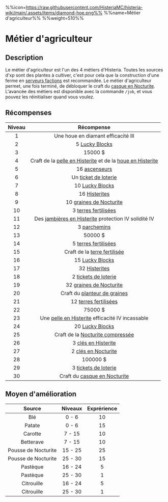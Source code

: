 %%icon=https://raw.githubusercontent.com/HisteriaMC/histeria-wiki/main/.assets/items/diamond-hoe.png%%
%%name=Métier d'agriculteur%%
%%weight=510%%

# Métier d'agriculteur

## Description
Le métier d'agriculteur est l'un des 4 métiers d'Histeria. Toutes les sources d'xp sont des plantes à cultiver, c'est pour cela que la construction d'une ferme en [serveurs factions](https://histeria.fr/wiki/3-gameplay/faction-servers) est recommandée.
Le métier d'agriculteur permet, une fois terminé, de débloquer le craft du [casque en Nocturite](https://histeria.fr/wiki/2-equipement/nocturite-armor).
L'avancée des métiers est disponible avec la commande `/job`, et vous pouvez les réinitialiser quand vous voulez.

## Récompenses

| Niveau | Récompense |
|:---:|:---:|
| 1 | Une houe en diamant efficacité III |
| 2 | 5 [Lucky Blocks](https://histeria.fr/wiki/2-equipement/other) |
| 3 | 15000 $ |
| 4 | Craft de la [pelle en Histerite](https://histeria.fr/wiki/2-equipement/tools) et de la [houe en Histerite](https://histeria.fr/wiki/é-equipement/tools) |
| 5 | 16 [ascenseurs](https://histeria.fr/2-equipement/base) |
| 6 | Un [ticket de loterie](https://histeria.fr/wiki/2-equipement/economy) |
| 7 | 10 [Lucky Blocks](https://histeria.fr/wiki/2-equipement/other) |
| 8 | 16 [Histerites](https://histeria.fr/wiki/1-ressources/histerite-ressources) |
| 9 | 10 [graines de Nocturite](https://histeria.fr/wiki/1-ressources/nocturite-ressources) |
| 10 | 3 [terres fertilisées](https://histeria.fr/wiki/2-equipement/farm) |
| 11 | Des [jambières en Histerite](https://histeria.fr/wiki/2-equipement/histerite-armor) protection IV solidité IV |
| 12 | 3 [parchemins](https://histeria.fr/wiki/2-equipement/other) |
| 13 | 50000 $ |
| 14 | 5 [terres fertilisées](https://histeria.fr/wiki/2-equipement/farm) |
| 15 | Craft de la [terre fertilisée](https://histeria.fr/wiki/2-equipement/farm) |
| 16 | 15 [Lucky Blocks](https://histeria.fr/wiki/2-equipement/other) |
| 17 | 32 [Histerites](https://histeria.fr/wiki/1-ressources/histerite-ressources) |
| 18 | 2 [tickets de loterie](https://histeria.fr/wiki/2-equipement/economy) |
| 19 | 32 [graines de Nocturite](https://histeria.fr/wiki/1-ressources/nocturite-ressources) |
| 20 | Craft du [planteur de graines](https://histeria.fr/wiki/2-equipement/tools) |
| 21 | 12 [terres fertilisées](https://histeria.fr/wiki/2-equipement/farm) |
| 22 | 75000 $ |
| 23 | Une [pelle en Histerite](https://histeria.fr/wiki/é-equipement/tools) efficacité IV incassable |
| 24 | 20 [Lucky Blocks](https://histeria.fr/wiki/2-equipement/other) |
| 25 | Craft de la [Nocturite compressée](https://histeria.fr/wiki/1-ressources/nocturite-ressources) |
| 26 | 3 [clés en Histerite](https://histeria.fr/wiki/2-equipement/keys) |
| 27 | 2 [clés en Nocturite](https://histeria.fr/wiki/2-equipement/keys) |
| 28 | 100000 $ |
| 29 | 3 [tickets de loterie](https://histeria.fr/wiki/2-equipement/economy) |
| 30 | Craft du [casque en Nocturite](https://histeria.fr/wiki/2-equipement/nocturite-armor) |

## Moyen d'amélioration

| Source | Niveaux | Exprérience |
|:---:|:---:|:---:|
| Blé | 0 - 6 | 10 |
| Patate | 0 - 6 | 15 |
| Carotte | 7 - 15 | 10 |
| Betterave | 7 - 15 | 10 |
| Pousse de Nocturite | 15 - 25 | 25 |
| Pousse de Nocturite | 25 - 30 | 15 |
| Pastèque | 16 - 24 | 5 |
| Pastèque | 25 - 30 | 1 |
| Citrouille | 16 - 24 | 5 |
| Citrouille | 25 - 30 | 1 |

